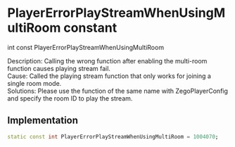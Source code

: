 


# PlayerErrorPlayStreamWhenUsingMultiRoom constant







int const PlayerErrorPlayStreamWhenUsingMultiRoom
  




<p>Description: Calling the wrong function after enabling the multi-room function causes playing stream fail. <br>Cause: Called the playing stream function that only works for joining a single room mode. <br>Solutions: Please use the function of the same name with ZegoPlayerConfig and specify the room ID to play the stream.</p>



## Implementation

```dart
static const int PlayerErrorPlayStreamWhenUsingMultiRoom = 1004070;
```







